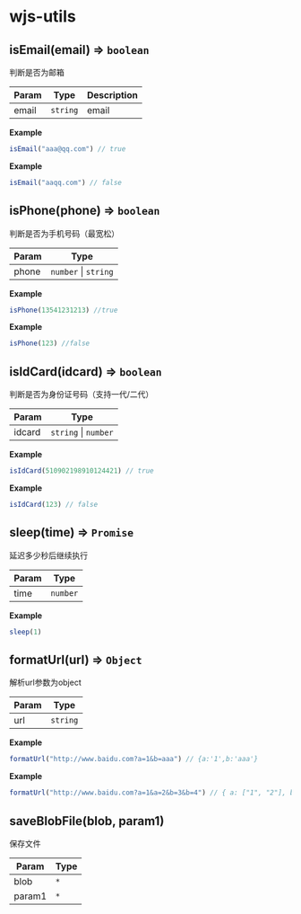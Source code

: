 # wjs-utils

## isEmail(email) ⇒ <code>boolean</code>
判断是否为邮箱

| Param | Type | Description |
| --- | --- | --- |
| email | <code>string</code> | email |

**Example**  
```js
isEmail("aaa@qq.com") // true
```
**Example**  
```js
isEmail("aaqq.com") // false
```
<a name="isPhone"></a>

## isPhone(phone) ⇒ <code>boolean</code>
判断是否为手机号码（最宽松） 

| Param | Type |
| --- | --- |
| phone | <code>number</code> \| <code>string</code> | 

**Example**  
```js
isPhone(13541231213) //true
```
**Example**  
```js
isPhone(123) //false
```
<a name="isIdCard"></a>

## isIdCard(idcard) ⇒ <code>boolean</code>
判断是否为身份证号码（支持一代/二代）

| Param | Type |
| --- | --- |
| idcard | <code>string</code> \| <code>number</code> | 

**Example**  
```js
isIdCard(510902198910124421) // true
```
**Example**  
```js
isIdCard(123) // false
```

<a name="sleep"></a>

## sleep(time) ⇒ <code>Promise</code>
延迟多少秒后继续执行 

| Param | Type |
| --- | --- |
| time | <code>number</code> | 

**Example**  
```js
sleep(1)
```

<a name="formatUrl"></a>

## formatUrl(url) ⇒ <code>Object</code>
解析url参数为object

| Param | Type |
| --- | --- |
| url | <code>string</code> | 

**Example**  
```js
formatUrl("http://www.baidu.com?a=1&b=aaa") // {a:'1',b:'aaa'}
```
**Example**  
```js
formatUrl("http://www.baidu.com?a=1&a=2&b=3&b=4") // { a: ["1", "2"], b: ["3", "4"]}
```

## saveBlobFile(blob, param1)
保存文件

| Param | Type |
| --- | --- |
| blob | <code>\*</code> | 
| param1 | <code>\*</code> | 
